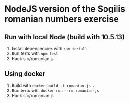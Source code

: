 # NodeJS version of the Sogilis romanian numbers exercise

## Run with local Node (build with 10.5.13)

1. Install dependencies with `npm install`
2. Run tests with `npm test`
3. Hack src/romanian.js

## Using docker

1. Build with `docker build -t romanian-js .`
2. Run tests with `docker run --rm romanian-js`
3. Hack src/romanian.js
